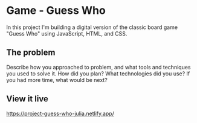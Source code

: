 # Game - Guess Who

In this project I'm building a digital version of the classic board game "Guess Who" using JavaScript, HTML, and CSS.

## The problem

Describe how you approached to problem, and what tools and techniques you used to solve it. How did you plan? What technologies did you use? If you had more time, what would be next?

## View it live

https://project-guess-who-julia.netlify.app/
